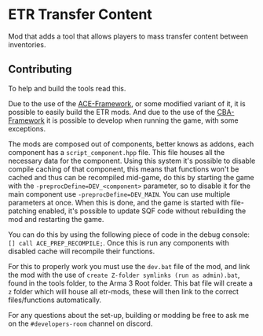 
# ETR Transfer Content

Mod that adds a tool that allows players to mass transfer content between inventories.




## Contributing

To help and build the tools read this.

Due to the use of the [ACE-Framework](https://github.com/acemod/arma-project-template), or some modified variant of it, it is possible to easily build the ETR mods.
And due to the use of the [CBA-Framework](https://github.com/CBATeam/CBA_A3) it is possible to develop when running the game, with some exceptions.

The mods are composed out of components, better knows as addons, each component has a `script_component.hpp` file. This file houses all the necessary data for the component.
Using this system it's possible to disable compile caching of that component, this means that functions won't be cached and thus can be recompiled mid-game, do this by starting the game with the `-preprocDefine=DEV_<component>` parameter, so to disable it for the main component use `-preprocDefine=DEV_MAIN`. You can use multiple parameters at once.
When this is done, and the game is started with file-patching enabled, it's possible to update SQF code without rebuilding the mod and restarting the game.

You can do this by using the following piece of code in the debug console: `[] call ACE_PREP_RECOMPILE;`.
Once this is run any components with disabled cache will recompile their functions.

For this to properly work you must use the `dev.bat` file of the mod, and link the mod with the use of `create Z-folder symlinks (run as admin).bat`, found in the tools folder, to the Arma 3 Root folder.
This bat file will create a `z` folder which will house all etr-mods, these will then link to the correct files/functions automatically.

For any questions about the set-up, building or modding be free to ask me on the `#developers-room` channel on discord.

